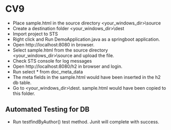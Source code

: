 # CV9
* Place sample.html in the source directory <your_windows_dir>\source
* Create a destination folder <your_windows_dir>\dest
* Import project to STS
* Right click and Run DemoApplication.java as a springboot application.
* Open http://localhost:8080 in browser.
* Select sample.html from the source directory <your_windows_dir>\source and upload the file.
* Check STS console for log messages
* Open http://localhost:8080/h2 in browser and login.
* Run select * from doc_meta_data
* The meta fields in the sample.html would have been inserted in the h2 db table.
* Go to <your_windows_dir>\dest. sample.html would have been copied to this folder.

Automated Testing for DB
-----------------------
* Run testfindByAuthor() test method. Junit will complete with success.
